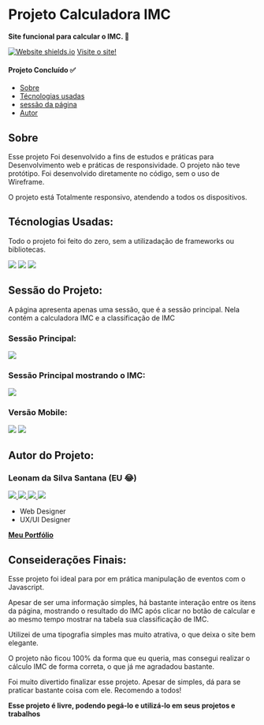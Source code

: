 <h1> Projeto Calculadora IMC </h1>
<p><b>Site funcional para calcular o IMC. 🧮</b></p>

[![Website shields.io](https://img.shields.io/website-up-down-green-red/http/shields.io.svg)](http://shields.io/)
<a href="https://leehsanttana.github.io/calcule-imc/"> Visite o site! </a>

<h4> 
	Projeto Concluído ✅
</h4>

<ul>
 <li><a href="#sobre">Sobre</a></li>
 <li><a href="#tecnologias">Técnologias usadas</a></li> 
 <li><a href="#sessao">sessão da página</a></li>
 <li><a href="#autor">Autor</a></li> 
</ul>

<h2 id="sobre">Sobre</h2>
<p>Esse projeto Foi desenvolvido a fins de estudos e práticas para Desenvolvimento web e práticas de responsividade. O projeto não teve protótipo.
Foi desenvolvido diretamente no código, sem o uso de Wireframe.</p>

<p>O projeto está Totalmente responsivo, atendendo a todos os dispositivos.</p>

<h2 id="tecnologias">Técnologias Usadas:</h2>

<p> Todo o projeto foi feito do zero, sem a utilizadação de frameworks ou bibliotecas. </p>

<p>
  <img src="https://img.shields.io/badge/HTML5-E34F26?style=for-the-badge&logo=html5&logoColor=white" />
  <img src="https://img.shields.io/badge/CSS3-1572B6?style=for-the-badge&logo=css3&logoColor=white" />
  <img src="https://img.shields.io/badge/JavaScript-323330?style=for-the-badge&logo=javascript&logoColor=F7DF1E" />
</p>

<h2 id="sessao">Sessão do Projeto:</h2>

<p>A página apresenta apenas uma sessão, que é a sessão principal. Nela contém a calculadora IMC e a classificação de IMC<p>

<h3>Sessão Principal:</h3>
<img src="https://live.staticflickr.com/65535/51383580620_bbdde154cd_h.jpg" />

<h3>Sessão Principal mostrando o IMC:</h3>
<img src="https://live.staticflickr.com/65535/51383309969_71134729e5_h.jpg" />
<h3>Versão Mobile:</h3>

<p><img src="https://live.staticflickr.com/65535/51381806752_9abf976192_z.jpg" /> <img src="https://live.staticflickr.com/65535/51383309889_5d4909a67b_z.jpg" /></p>

<h2 id="autor">Autor do Projeto:</h2>

<h3>Leonam da Silva Santana (EU 😂)</h3>

<p> 
  <a href="https://www.linkedin.com/in/leonam-santana-5352a61b3/">
    <img src="https://img.shields.io/badge/LinkedIn-0077B5?style=for-the-badge&logo=linkedin&logoColor=white" />
  </a> 
  <a href="https://github.com/leehsanttana/">
    <img src="https://img.shields.io/badge/GitHub-100000?style=for-the-badge&logo=github&logoColor=white" />
  </a> 
  <a href="https://www.instagram.com/leonam.santtana/?igshid=s2debj44nc6v/">
    <img src="https://img.shields.io/badge/Instagram-E4405F?style=for-the-badge&logo=instagram&logoColor=white" />
  </a> 
  <a href="https://api.whatsapp.com/send?phone=5521976370007/">
    <img src="https://img.shields.io/badge/WhatsApp-25D366?style=for-the-badge&logo=whatsapp&logoColor=white" />
  </a>   
</p>

<ul>
  <li>Web Designer</li>
  <li>UX/UI Designer</li>
</ul>

<a href="https://leehsanttana.github.io/personal-portfolio/" target="_blanck"><b>Meu Portfólio</b></a>

<h2 id="consideracoes">Conseiderações Finais:</h2>

<p>Esse projeto foi ideal para por em prática manipulação de eventos com o Javascript.</p>
<p>Apesar de ser uma informação simples, há bastante interação entre os itens da página, mostrando o resultado do IMC após clicar no botão de calcular e ao mesmo tempo mostrar na tabela sua classificação de IMC.</p>
<p>Utilizei de uma tipografia simples mas muito atrativa, o que deixa o site bem elegante.</p>

<p>O projeto não ficou 100% da forma que eu queria, mas consegui realizar o cálculo IMC de forma correta, o que já me agradadou bastante.</p>

<p>Foi muito divertido finalizar esse projeto. Apesar de simples, dá para se praticar bastante coisa com ele. Recomendo a todos!</p>

<p><b>Esse projeto é livre, podendo pegá-lo e utilizá-lo em seus projetos e trabalhos <b></p>
